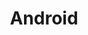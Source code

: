 ---
layout: list
type: sub-category
title: Android
slug: android
category: dev-blog
sidebar: true
order: 1
description: >
   Android Study
---